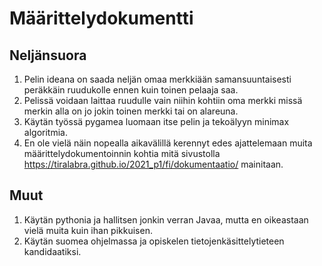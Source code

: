# Määrittelydokumentti

## Neljänsuora

1. Pelin ideana on saada neljän omaa merkkiään samansuuntaisesti peräkkäin ruudukolle ennen kuin toinen pelaaja saa.
2. Pelissä voidaan laittaa ruudulle vain niihin kohtiin oma merkki missä merkin alla on jo jokin toinen merkki tai on alareuna.
3. Käytän työssä pygamea luomaan itse pelin ja tekoälyyn minimax algoritmia.
4. En ole vielä näin nopealla aikavälillä kerennyt edes ajattelemaan muita määrittelydokumentoinnin kohtia mitä sivustolla https://tiralabra.github.io/2021_p1/fi/dokumentaatio/ mainitaan.

## Muut

1. Käytän pythonia ja hallitsen jonkin verran Javaa, mutta en oikeastaan vielä muita kuin ihan pikkuisen.
2. Käytän suomea ohjelmassa ja opiskelen tietojenkäsittelytieteen kandidaatiksi.
